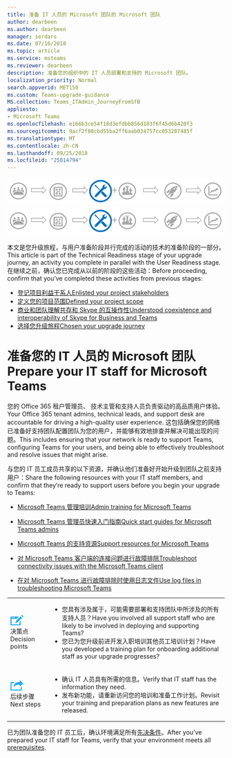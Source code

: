 ```yaml
---
title: 准备 IT 人员的 Microsoft 团队的 Microsoft 团队
author: dearbeen
ms.author: dearbeen
manager: serdars
ms.date: 07/16/2018
ms.topic: article
ms.service: msteams
ms.reviewer: dearbeen
description: 准备您的组织中的 IT 人员部署和支持的 Microsoft 团队。
localization_priority: Normal
search.appverid: MET150
ms.custom: Teams-upgrade-guidance
MS.collection: Teams_ITAdmin_JourneyFromSfB
appliesto:
- Microsoft Teams
ms.openlocfilehash: e166b3ce54f18d3efdbb856d103f6f45d6b420f3
ms.sourcegitcommit: 9acf2f80cbd55ba2ff6aab034757cc053287485f
ms.translationtype: MT
ms.contentlocale: zh-CN
ms.lasthandoff: 09/25/2018
ms.locfileid: "25014794"
---
```

<span data-ttu-id="a5fe5-103">![升级旅程，重点强调的技术的准备阶段的阶段](media/upgrade-banner-tech-readiness.png "升级旅程，重点强调的技术的准备阶段的阶段")</span><span class="sxs-lookup"><span data-stu-id="a5fe5-103">![Stages of the upgrade journey, with emphasis on the Technical Readiness stage](media/upgrade-banner-tech-readiness.png "Stages of the upgrade journey, with emphasis on the Technical Readiness stage")</span></span>

<span data-ttu-id="a5fe5-104">本文是您升级旅程，与用户准备阶段并行完成的活动的技术的准备阶段的一部分。</span><span class="sxs-lookup"><span data-stu-id="a5fe5-104">This article is part of the Technical Readiness stage of your upgrade journey, an activity you complete in parallel with the User Readiness stage.</span></span> <span data-ttu-id="a5fe5-105">在继续之前，确认您已完成从以前的阶段的这些活动：</span><span class="sxs-lookup"><span data-stu-id="a5fe5-105">Before proceeding, confirm that you’ve completed these activities from previous stages:</span></span>

-   [<span data-ttu-id="a5fe5-106">登记项目利益干系人</span><span class="sxs-lookup"><span data-stu-id="a5fe5-106">Enlisted your project stakeholders</span></span>](upgrade-enlist-stakeholders.md)
-   [<span data-ttu-id="a5fe5-107">定义您的项目范围</span><span class="sxs-lookup"><span data-stu-id="a5fe5-107">Defined your project scope</span></span>](https://aka.ms/SkypetoTeams-Scope)
-   [<span data-ttu-id="a5fe5-108">商业和团队理解共存和 Skype 的互操作性</span><span class="sxs-lookup"><span data-stu-id="a5fe5-108">Understood coexistence and interoperability of Skype for Business and Teams</span></span>](https://aka.ms/SkypeToTeams-Coexist)
-   [<span data-ttu-id="a5fe5-109">选择您升级旅程</span><span class="sxs-lookup"><span data-stu-id="a5fe5-109">Chosen your upgrade journey</span></span>](upgrade-and-coexistence-of-skypeforbusiness-and-teams.md)

# <a name="prepare-your-it-staff-for-microsoft-teams"></a><span data-ttu-id="a5fe5-110">准备您的 IT 人员的 Microsoft 团队</span><span class="sxs-lookup"><span data-stu-id="a5fe5-110">Prepare your IT staff for Microsoft Teams</span></span>

<span data-ttu-id="a5fe5-111">您的 Office 365 租户管理员、 技术主管和支持人员负责驱动的高品质用户体验。</span><span class="sxs-lookup"><span data-stu-id="a5fe5-111">Your Office 365 tenant admins, technical leads, and support desk are accountable for driving a high-quality user experience.</span></span> <span data-ttu-id="a5fe5-112">这包括确保您的网络已准备好支持团队配置团队为您的用户，并能够有效地排查并解决可能出现的问题。</span><span class="sxs-lookup"><span data-stu-id="a5fe5-112">This includes ensuring that your network is ready to support Teams, configuring Teams for your users, and being able to effectively troubleshoot and resolve issues that might arise.</span></span>

<span data-ttu-id="a5fe5-113">与您的 IT 员工成员共享的以下资源，并确认他们准备好开始升级到团队之前支持用户：</span><span class="sxs-lookup"><span data-stu-id="a5fe5-113">Share the following resources with your IT staff members, and confirm that they’re ready to support users before you begin your upgrade to Teams:</span></span>

-   [<span data-ttu-id="a5fe5-114">Microsoft Teams 管理培训</span><span class="sxs-lookup"><span data-stu-id="a5fe5-114">Admin training for Microsoft Teams</span></span>](itadmin-readiness.md)

-   [<span data-ttu-id="a5fe5-115">Microsoft Teams 管理员快速入门指南</span><span class="sxs-lookup"><span data-stu-id="a5fe5-115">Quick start guides for Microsoft Teams admins</span></span>](quick-start-guides.md)
 
-   [<span data-ttu-id="a5fe5-116">Microsoft Teams 的支持资源</span><span class="sxs-lookup"><span data-stu-id="a5fe5-116">Support resources for Microsoft Teams</span></span>](support-resources.md)
 
-   [<span data-ttu-id="a5fe5-117">对 Microsoft Teams 客户端的连接问题进行故障排除</span><span class="sxs-lookup"><span data-stu-id="a5fe5-117">Troubleshoot connectivity issues with the Microsoft Teams client</span></span>](connectivity-issues.md)
 
-   [<span data-ttu-id="a5fe5-118">在对 Microsoft Teams 进行故障排除时使用日志文件</span><span class="sxs-lookup"><span data-stu-id="a5fe5-118">Use log files in troubleshooting Microsoft Teams</span></span>](log-files.md)

[//]: # (提出 Debbie 来仔细检查：)

|    |     |
|-----------|------------|
| ![](media/audio_conferencing_image7.png) <br/><span data-ttu-id="a5fe5-120">决策点</span><span class="sxs-lookup"><span data-stu-id="a5fe5-120">Decision points</span></span>|<ul><li><span data-ttu-id="a5fe5-121">您具有涉及属于，可能需要部署和支持团队中所涉及的所有支持人员？</span><span class="sxs-lookup"><span data-stu-id="a5fe5-121">Have you involved all support staff who are likely to be involved in deploying and supporting Teams?</span></span></li><li><span data-ttu-id="a5fe5-122">您已为您升级前进开发入职培训其他员工培训计划？</span><span class="sxs-lookup"><span data-stu-id="a5fe5-122">Have you developed a training plan for onboarding additional staff as your upgrade progresses?</span></span></li></ul> |
| ![](media/audio_conferencing_image9.png)<br/><span data-ttu-id="a5fe5-123">后续步骤</span><span class="sxs-lookup"><span data-stu-id="a5fe5-123">Next steps</span></span>|<ul><li><span data-ttu-id="a5fe5-124">确认 IT 人员具有所需的信息。</span><span class="sxs-lookup"><span data-stu-id="a5fe5-124">Verify that IT staff has the information they need.</span></span></li><li><span data-ttu-id="a5fe5-125">发布新功能，请重新访问您的培训和准备工作计划。</span><span class="sxs-lookup"><span data-stu-id="a5fe5-125">Revisit your training and preparation plans as new features are released.</span></span></li></ul>|

<span data-ttu-id="a5fe5-126">已为团队准备您的 IT 员工后，确认环境满足所有[先决条件](upgrade-plan-journey-prerequisites.md)。</span><span class="sxs-lookup"><span data-stu-id="a5fe5-126">After you’ve prepared your IT staff for Teams, verify that your environment meets all [prerequisites](upgrade-plan-journey-prerequisites.md).</span></span>